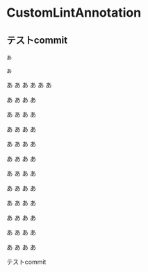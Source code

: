 # CustomLintAnnotation
## テストcommit

`あ`
```
あ
```
あ
あ
あ
あ
あ
あ


あ
あ
あ
あ


あ
あ
あ
あ


あ
あ
あ
あ


あ
あ
あ
あ


あ
あ
あ
あ


あ
あ
あ
あ


あ
あ
あ
あ


あ
あ
あ
あ


あ
あ
あ
あ


あ
あ
あ
あ


あ
あ
あ
あ

テストcommit
